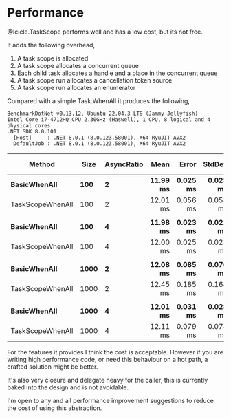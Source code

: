 # Performance

@Icicle.TaskScope performs well and has a low cost, but its not free.

It adds the following overhead,

1. A task scope is allocated
2. A task scope allocates a concurrent queue
3. Each child task allocates a handle and a place in the concurrent queue
4. A task scope run allocates a cancellation token source
5. A task scope run allocates an enumerator

Compared with a simple Task.WhenAll it produces the
following,

<!-- markdownlint-disable MD013 -->

```shell
BenchmarkDotNet v0.13.12, Ubuntu 22.04.3 LTS (Jammy Jellyfish)
Intel Core i7-4712HQ CPU 2.30GHz (Haswell), 1 CPU, 8 logical and 4 physical cores
.NET SDK 8.0.101
  [Host]     : .NET 8.0.1 (8.0.123.58001), X64 RyuJIT AVX2
  DefaultJob : .NET 8.0.1 (8.0.123.58001), X64 RyuJIT AVX2
```

| Method           | Size     | AsyncRatio |         Mean |        Error |       StdDev |    Ratio |  RatioSD |        Gen0 |    Gen1 |     Allocated | Alloc Ratio |
|------------------|----------|------------|-------------:|-------------:|-------------:|---------:|---------:|------------:|--------:|--------------:|------------:|
| **BasicWhenAll** | **100**  | **2**      | **11.99 ms** | **0.025 ms** | **0.023 ms** | **1.00** | **0.00** |       **-** |   **-** |  **17.84 KB** |    **1.00** |
| TaskScopeWhenAll | 100      | 2          |     12.01 ms |     0.056 ms |     0.053 ms |     1.00 |     0.01 |     15.6250 |       - |       48.8 KB |        2.74 |
|                  |          |            |              |              |              |          |          |             |         |               |             |
| **BasicWhenAll** | **100**  | **4**      | **11.98 ms** | **0.023 ms** | **0.021 ms** | **1.00** | **0.00** |       **-** |   **-** |   **10.8 KB** |    **1.00** |
| TaskScopeWhenAll | 100      | 4          |     12.00 ms |     0.025 ms |     0.023 ms |     1.00 |     0.00 |           - |       - |      33.96 KB |        3.14 |
|                  |          |            |              |              |              |          |          |             |         |               |             |
| **BasicWhenAll** | **1000** | **2**      | **12.08 ms** | **0.085 ms** | **0.076 ms** | **1.00** | **0.00** | **46.8750** |   **-** | **169.02 KB** |    **1.00** |
| TaskScopeWhenAll | 1000     | 2          |     12.45 ms |     0.185 ms |     0.164 ms |     1.03 |     0.02 |    109.3750 | 46.8750 |     477.71 KB |        2.83 |
|                  |          |            |              |              |              |          |          |             |         |               |             |
| **BasicWhenAll** | **1000** | **4**      | **12.01 ms** | **0.031 ms** | **0.028 ms** | **1.00** | **0.00** | **31.2500** |   **-** |   **98.7 KB** |    **1.00** |
| TaskScopeWhenAll | 1000     | 4          |     12.11 ms |     0.079 ms |     0.074 ms |     1.01 |     0.01 |     93.7500 | 31.2500 |     329.27 KB |        3.34 |

<!-- markdownlint-enable MD013 -->

For the features it provides I think the cost is acceptable.
However if you are writing high performance code, or need this behaviour on a
hot path, a crafted solution might be better.

It's also very closure and delegate heavy for the caller, this is currently
baked into the design and is not avoidable.

I'm open to any and all performance improvement suggestions to reduce the cost
of using this abstraction.
